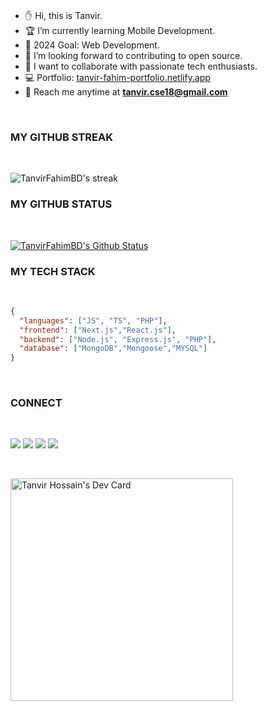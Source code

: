 <!-- <img src="https://media.giphy.com/media/qgQUggAC3Pfv687qPC/giphy.gif"> -->

</br>

- ✋ Hi, this is Tanvir.
- 🏆 I’m currently learning Mobile Development.
- 🎯 2024 Goal: Web Development.
- 🚀 I’m looking forward to contributing to open source.
- 🤝 I want to collaborate with passionate tech enthusiasts.
- 💻 Portfolio: [tanvir-fahim-portfolio.netlify.app](https://tanvir-fahim-portfolio.netlify.app/)
- 📧 Reach me anytime at **tanvir.cse18@gmail.com**

</br>

### MY GITHUB STREAK

</br>

<p>
        <img title="🔥 Streak Stats" src="https://github-readme-streak-stats.herokuapp.com/?user=TanvirFahimBD&theme=prussian&hide_border=true&stroke=0000&background=060A0CD0"  alt="TanvirFahimBD's streak"/>
</p>

### MY GITHUB STATUS

<br/>
   <p>
  <a href="#" title="🚀 Github Stats"><img src="https://github-readme-stats.vercel.app/api?username=TanvirFahimBD&show_icons=true&theme=prussian&hide_border=true&count_private=true&show_owner=true" alt="TanvirFahimBD's Github Status"/>
  </a>
  </p>

### MY TECH STACK

<br/>

```json
{
  "languages": ["JS", "TS", "PHP"],
  "frontend": ["Next.js","React.js"],
  "backend": ["Node.js", "Express.js", "PHP"],
  "database": ["MongoDB","Mongoose","MYSQL"]
}
```

<br />

### CONNECT

</br>

[<img src="https://img.shields.io/badge/TanvirFahim-151515?style=for-the-badge&logo=linkedin&logoColor=white">](https://www.linkedin.com/in/tanvir-fahim/)
[<img src="https://img.shields.io/badge/TanvirFahim-151515?style=for-the-badge&logo=medium&logoColor=white">](https://medium.com/@tanvir.cse18)
[<img src="https://img.shields.io/badge/TanvirFahim-151515?style=for-the-badge&logo=dev.to&logoColor=white">](https://dev.to/tanvir_hossain_9e45b3d535)
[<img src="https://img.shields.io/badge/TanvirFahim-151515?style=for-the-badge&logo=gmail&logoColor=white">](mailto:tanvir.cse18@gmail.com)

</br>

<a href="https://app.daily.dev/tanvircse18"><img src="https://api.daily.dev/devcards/v2/jitqrezxwBOagCdirQaCc.png?type=default&r=azo" width="356" alt="Tanvir Hossain's Dev Card"/></a>
